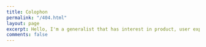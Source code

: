 ```yaml
---
title: Colophon
permalink: "/404.html"
layout: page
excerpt: Hello, I'm a generalist that has interest in product, user experience, and community development, based in Jakarta, Indonesia. This blog for documentation about my personal journal, hosting on Github pages.
comments: false
---
```


